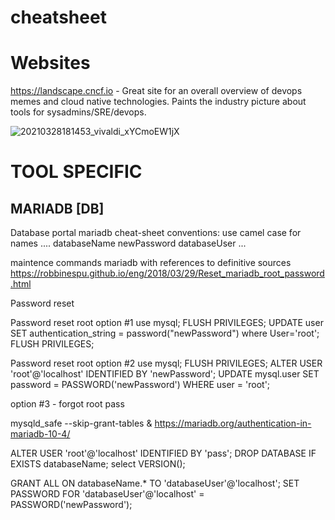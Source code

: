 # cheatsheet


# Websites

https://landscape.cncf.io - Great site for an overall overview of devops memes and cloud native technologies. Paints the industry picture about tools for sysadmins/SRE/devops.

![20210328181453_vivaldi_xYCmoEW1jX](https://user-images.githubusercontent.com/30216139/112759037-89fece80-8ff1-11eb-93fb-a2be9c10f0b1.png)







# TOOL SPECIFIC 

## MARIADB [DB] 
Database portal 
mariadb cheat-sheet 
conventions: 
use camel case for names
....
databaseName
newPassword 
databaseUser
...

maintence commands mariadb with references to definitive sources
https://robbinespu.github.io/eng/2018/03/29/Reset_mariadb_root_password.html

Password reset

Password reset root option #1
use mysql;
FLUSH PRIVILEGES;
UPDATE user SET authentication_string = password("newPassword") where User='root';
FLUSH PRIVILEGES;

Password reset root option #2
use mysql;
FLUSH PRIVILEGES;
ALTER USER 'root'@'localhost' IDENTIFIED BY 'newPassword';
UPDATE mysql.user SET password = PASSWORD('newPassword') WHERE user = 'root';

option #3 - forgot root pass

mysqld_safe --skip-grant-tables &
https://mariadb.org/authentication-in-mariadb-10-4/


ALTER USER 'root'@'localhost' IDENTIFIED BY 'pass';
DROP DATABASE IF EXISTS databaseName;
select VERSION();


GRANT ALL ON databaseName.* TO 'databaseUser'@'localhost';
SET PASSWORD FOR 'databaseUser'@'localhost' = PASSWORD('newPassword');

